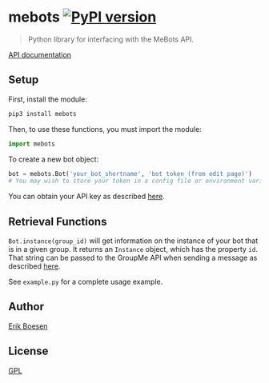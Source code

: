 # mebots [![PyPI version](https://badge.fury.io/py/mebots.svg)](https://badge.fury.io/py/mebots)

> Python library for interfacing with the MeBots API.

[API documentation](https://developers.yale.edu/courses)

## Setup
First, install the module:

```sh
pip3 install mebots
```

Then, to use these functions, you must import the module:

```py
import mebots
```

To create a new bot object:

```py
bot = mebots.Bot('your_bot_shortname', 'bot token (from edit page)')
# You may wish to store your token in a config file or environment variable
```

You can obtain your API key as described [here]().

## Retrieval Functions
`Bot.instance(group_id)` will get information on the instance of your bot that is in a given group. It returns an `Instance` object, which has the property `id`. That string can be passed to the GroupMe API when sending a message as described [here](https://dev.groupme.com/docs/v3#bots_post).

See `example.py` for a complete usage example.

## Author
[Erik Boesen](https://github.com/ErikBoesen)

## License
[GPL](LICENSE)
